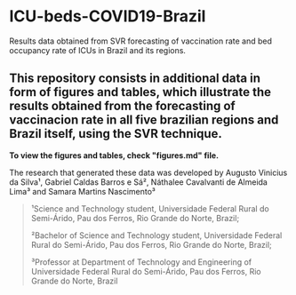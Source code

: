 # ICU-beds-COVID19-Brazil
Results data obtained from SVR forecasting of vaccination rate and bed occupancy rate of ICUs in Brazil and its regions.

## This repository consists in additional data in form of figures and tables, which illustrate the results obtained from the forecasting of vaccinacion rate in all five brazilian regions and Brazil itself, using the SVR technique. 

**To view the figures and tables, check "figures.md" file.**

The research that generated these data was developed by Augusto Vinicius da Silva¹, Gabriel Caldas Barros e Sá², Náthalee Cavalvanti de Almeida Lima³ and Samara Martins Nascimento³

> ¹Science and Technology student, Universidade Federal Rural do Semi-Árido, Pau dos Ferros, Rio Grande do Norte, Brazil;
> 
> ²Bachelor of Science and Technology student, Universidade Federal Rural do Semi-Árido, Pau dos Ferros, Rio Grande do Norte, Brazil;
> 
> ³Professor at Department of Technology and Engineering of Universidade Federal Rural do Semi-Árido, Pau dos Ferros, Rio Grande do Norte, Brazil

